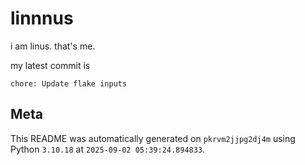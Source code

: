 # linnnus

i am linus. that's me.

my latest commit is

```
chore: Update flake inputs
```

## Meta

This README was automatically generated on `pkrvm2jjpg2dj4m` using Python
`3.10.18` at `2025-09-02 05:39:24.894833`.
